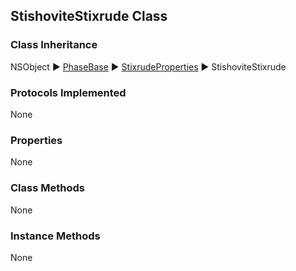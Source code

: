 ## StishoviteStixrude Class  
### Class Inheritance  
NSObject ▶️ [PhaseBase](PhaseBase.html) ▶️  [StixrudeProperties](StixrudeProperties.md) ▶️  StishoviteStixrude   

### Protocols Implemented  
None  

### Properties  
None  

### Class Methods  
None  

### Instance Methods  
None  
